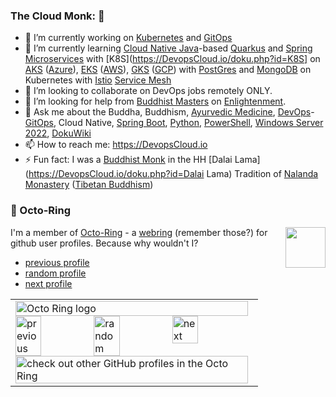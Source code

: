### The Cloud Monk: 👋

- 🔭 I’m currently working on [Kubernetes](https://DevopsCloud.io/doku.php?id=Kubernetes) and [GitOps](https://DevopsCloud.io/doku.php?id=GitOps)
- 🌱 I’m currently learning [Cloud Native Java](https://DevopsCloud.io/doku.php?id=Cloud%20Native%20Java)-based [Quarkus](https://DevopsCloud.io/doku.php?id=Quarkus) and [Spring Microservices](https://DevopsCloud.io/doku.php?id=Spring%20Microservices) with [K8S](https://DevopsCloud.io/doku.php?id=K8S] on [AKS](https://DevopsCloud.io/doku.php?id=AKS) ([Azure](https://DevopsCloud.io/doku.php?id=Azure)), [EKS](https://DevopsCloud.io/doku.php?id=EKS) ([AWS](https://DevopsCloud.io/doku.php?id=AWS)), [GKS](https://DevopsCloud.io/doku.php?id=GKS) ([GCP](https://DevopsCloud.io/doku.php?id=GCP)) with [PostGres](https://DevopsCloud.io/doku.php?id=PostGres) and [MongoDB](https://DevopsCloud.io/doku.php?id=MongoDB) on Kubernetes with [Istio](https://DevopsCloud.io/doku.php?id=Istio) [Service Mesh](https://DevopsCloud.io/doku.php?id=Service%20Mesh)
- 👯 I’m looking to collaborate on DevOps jobs remotely ONLY.
- 🤔 I’m looking for help from [Buddhist Masters](https://DevopsCloud.io/doku.php?id=Buddhist%20Masters) on [Enlightenment](https://DevopsCloud.io/doku.php?id=enlightenment).
- 💬 Ask me about the Buddha, Buddhism, [Ayurvedic Medicine](https://DevopsCloud.io/doku.php?id=Ayurvedic%20Medicine), [DevOps](https://DevopsCloud.io/doku.php?id=DevOps)-[GitOps](https://DevopsCloud.io/doku.php?id=GitOps), Cloud Native, [Spring Boot](https://DevopsCloud.io/doku.php?id=Spring%20Boot), [Python](https://DevopsCloud.io/doku.php?id=Python), [PowerShell](https://DevopsCloud.io/doku.php?id=PowerShell), [Windows Server 2022](https://DevopsCloud.io/doku.php?id=Windows%20Server%202022), [DokuWiki](https://github.com/splitbrain/dokuwiki)
- 📫 How to reach me: https://DevopsCloud.io
- ⚡ Fun fact: I was a [Buddhist Monk](https://DevopsCloud.io/doku.php?id=Buddhist%Monk) in the HH [Dalai Lama](https://DevopsCloud.io/doku.php?id=Dalai Lama) Tradition of [Nalanda Monastery](https://DevopsCloud.io/doku.php?id=Nalanda%20Monastery) ([Tibetan Buddhism](https://DevopsCloud.io/doku.php?id=Tibetan%20Buddhism))

### :octopus: Octo-Ring

<img width="64" height="65" src="https://octo-ring.com/static/img/octo.png" align="right" alt="">

I'm a member of [Octo-Ring](https://octo-ring.com/) - a [webring](https://DevopsCloud.io/doku.php?id=web-ring) (remember those?) for github user profiles. Because why wouldn't I? 

* [previous profile](https://octo-ring.com/p/splitbrain/prev)
* [random profile](https://octo-ring.com/p/splitbrain/random)
* [next profile](https://octo-ring.com/p/splitbrain/next)

<table><tbody><tr><td><a href="https://octo-ring.com/"><img src="https://octo-ring.com/static/img/widget/top.png" width="99%" alt="Octo Ring logo" align="top"></a><br><a href="https://octo-ring.com/p/AzureCloudMonk/prev"><img src="https://octo-ring.com/static/img/widget/prev.png" width="33%" alt="previous" align="top" title="previous profile"></a><a href="https://octo-ring.com/p/AzureCloudMonk/random"><img src="https://octo-ring.com/static/img/widget/random.png" width="33%" alt="random" align="top" title="random profile"></a><a href="https://octo-ring.com/p/AzureCloudMonk/next"><img src="https://octo-ring.com/static/img/widget/next.png" width="33%" alt="next" align="top" title="next profile"></a><br><a href="https://octo-ring.com/"><img src="https://octo-ring.com/static/img/widget/bottom.png" width="99%" alt="check out other GitHub profiles in the Octo Ring" align="top"></a></td></tr></tbody></table>
